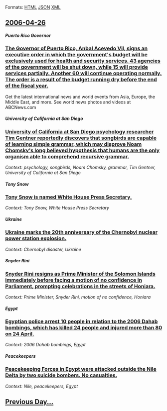 
Formats: [HTML](2006/04/26/index.html)  [JSON](2006/04/26/index.json)  [XML](2006/04/26/index.xml)  

## [2006-04-26](/news/2006/04/26/index.md)

##### Puerto Rico Governor
### [ The Governor of Puerto Rico, Anbal Acevedo Vil, signs an executive order in which the government's budget will be exclusively used for health and security services. 43 agencies of the government will be shut down, while 15 will provide services partially. Another 60 will continue operating normally. The order is a result of the budget running dry before the end of the fiscal year. ](/news/2006/04/26/the-governor-of-puerto-rico-anibal-acevedo-vila-signs-an-executive-order-in-which-the-government-s-budget-will-be-exclusively-used-for-he.md)
Get the latest international news and world events from Asia, Europe, the Middle East, and more. See world news photos and videos at ABCNews.com

##### University of California at San Diego
### [ University of California at San Diego psychology researcher Tim Gentner reportedly discovers that songbirds are capable of learning simple grammar, which may disprove Noam Chomsky's long believed hypothesis that humans are the only organism able to comprehend recursive grammar. ](/news/2006/04/26/university-of-california-at-san-diego-psychology-researcher-tim-gentner-reportedly-discovers-that-songbirds-are-capable-of-learning-simple.md)
_Context: psychology, songbirds, Noam Chomsky, grammar, Tim Gentner, University of California at San Diego_

##### Tony Snow
### [ Tony Snow is named White House Press Secretary.](/news/2006/04/26/tony-snow-is-named-white-house-press-secretary.md)
_Context: Tony Snow, White House Press Secretary_

##### Ukraine
### [ Ukraine marks the 20th anniversary of the Chernobyl nuclear power station explosion. ](/news/2006/04/26/ukraine-marks-the-20th-anniversary-of-the-chernobyl-nuclear-power-station-explosion.md)
_Context: Chernobyl disaster, Ukraine_

##### Snyder Rini
### [ Snyder Rini resigns as Prime Minister of the Solomon Islands immediately before facing a motion of no confidence in Parliament, prompting celebrations in the streets of Honiara. ](/news/2006/04/26/snyder-rini-resigns-as-prime-minister-of-the-solomon-islands-immediately-before-facing-a-motion-of-no-confidence-in-parliament-prompting-c.md)
_Context: Prime Minister, Snyder Rini, motion of no confidence, Honiara_

##### Egypt
### [ Egyptian police arrest 10 people in relation to the 2006 Dahab bombings, which has killed 24 people and injured more than 80 on 24 April. ](/news/2006/04/26/egyptian-police-arrest-10-people-in-relation-to-the-2006-dahab-bombings-which-has-killed-24-people-and-injured-more-than-80-on-24-april.md)
_Context: 2006 Dahab bombings, Egypt_

##### Peacekeepers
### [ Peacekeeping Forces in Egypt were attacked outside the Nile Delta by two suicide bombers. No casualties. ](/news/2006/04/26/peacekeeping-forces-in-egypt-were-attacked-outside-the-nile-delta-by-two-suicide-bombers-no-casualties.md)
_Context: Nile, peacekeepers, Egypt_

## [Previous Day...](/news/2006/04/25/index.md)

